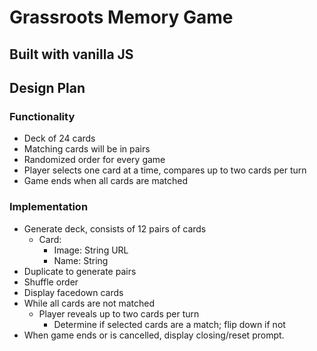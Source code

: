 # Grassroots Memory Game
## Built with vanilla JS

## Design Plan

### Functionality
- Deck of 24 cards
- Matching cards will be in pairs
- Randomized order for every game
- Player selects one card at a time, compares up to two cards per turn
- Game ends when all cards are matched

### Implementation
- Generate deck, consists of 12 pairs of cards
  - Card:
    - Image: String URL
    - Name: String
- Duplicate to generate pairs
- Shuffle order
- Display facedown cards
- While all cards are not matched
  - Player reveals up to two cards per turn
    - Determine if selected cards are a match; flip down if not
- When game ends or is cancelled, display closing/reset prompt.